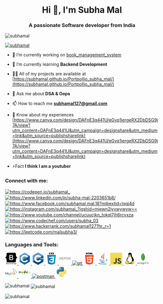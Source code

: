 <h1 align="center">Hi 👋, I'm Subha Mal</h1>
<h3 align="center">A passionate Software developer from India</h3>

<p align="left"> <img src="https://komarev.com/ghpvc/?username=subhamal&label=Profile%20views&color=0e75b6&style=flat" alt="subhamal" /> </p>

<p align="left"> <a href="https://github.com/ryo-ma/github-profile-trophy"><img src="https://github-profile-trophy.vercel.app/?username=subhamal" alt="subhamal" /></a> </p>

- 🔭 I’m currently working on [book_management_system](https://github.com/subhamal/book_management_system)

- 🌱 I’m currently learning **Backend Development**

- 👨‍💻 All of my projects are available at [https://subhamal.github.io/Portpollio_subha_mal/](https://subhamal.github.io/Portpollio_subha_mal/)

- 💬 Ask me about **DSA & Oops**

- 📫 How to reach me **subhamal127@gmail.com**

- 📄 Know about my experiences [https://www.canva.com/design/DAFnE3q441U/eGvq1iergeRX2DbDSG9j7A/view?utm_content=DAFnE3q441U&utm_campaign=designshare&utm_medium=link&utm_source=publishsharelink](https://www.canva.com/design/DAFnE3q441U/eGvq1iergeRX2DbDSG9j7A/view?utm_content=DAFnE3q441U&utm_campaign=designshare&utm_medium=link&utm_source=publishsharelink)

- ⚡Fact **I think I am a youtuber**

<h3 align="left">Connect with me:</h3>
<p align="left">
<a href="https://codepen.io/https://codepen.io/subhamal_" target="blank"><img align="center" src="https://raw.githubusercontent.com/rahuldkjain/github-profile-readme-generator/master/src/images/icons/Social/codepen.svg" alt="https://codepen.io/subhamal_" height="30" width="40" /></a>
<a href="https://linkedin.com/in/https://www.linkedin.com/in/subha-mal-2203651b8/" target="blank"><img align="center" src="https://raw.githubusercontent.com/rahuldkjain/github-profile-readme-generator/master/src/images/icons/Social/linked-in-alt.svg" alt="https://www.linkedin.com/in/subha-mal-2203651b8/" height="30" width="40" /></a>
<a href="https://fb.com/https://www.facebook.com/subhamal.mal.18?mibextid=lqqj4d" target="blank"><img align="center" src="https://raw.githubusercontent.com/rahuldkjain/github-profile-readme-generator/master/src/images/icons/Social/facebook.svg" alt="https://www.facebook.com/subhamal.mal.18?mibextid=lqqj4d" height="30" width="40" /></a>
<a href="https://instagram.com/https://instagram.com/subhamal_?igshid=mjewn2iyywywyw==" target="blank"><img align="center" src="https://raw.githubusercontent.com/rahuldkjain/github-profile-readme-generator/master/src/images/icons/Social/instagram.svg" alt="https://instagram.com/subhamal_?igshid=mjewn2iyywywyw==" height="30" width="40" /></a>
<a href="https://www.youtube.com/c/https://www.youtube.com/channel/ucuucjkn_tokql7jh6rcyxza" target="blank"><img align="center" src="https://raw.githubusercontent.com/rahuldkjain/github-profile-readme-generator/master/src/images/icons/Social/youtube.svg" alt="https://www.youtube.com/channel/ucuucjkn_tokql7jh6rcyxza" height="30" width="40" /></a>
<a href="https://www.codechef.com/users/https://www.codechef.com/users/subha_03" target="blank"><img align="center" src="https://cdn.jsdelivr.net/npm/simple-icons@3.1.0/icons/codechef.svg" alt="https://www.codechef.com/users/subha_03" height="30" width="40" /></a>
<a href="https://www.hackerrank.com/https://www.hackerrank.com/subhamal127?hr_r=1" target="blank"><img align="center" src="https://raw.githubusercontent.com/rahuldkjain/github-profile-readme-generator/master/src/images/icons/Social/hackerrank.svg" alt="https://www.hackerrank.com/subhamal127?hr_r=1" height="30" width="40" /></a>
<a href="https://www.leetcode.com/https://leetcode.com/malsubha3/" target="blank"><img align="center" src="https://raw.githubusercontent.com/rahuldkjain/github-profile-readme-generator/master/src/images/icons/Social/leet-code.svg" alt="https://leetcode.com/malsubha3/" height="30" width="40" /></a>
</p>

<h3 align="left">Languages and Tools:</h3>
<p align="left"> <a href="https://getbootstrap.com" target="_blank" rel="noreferrer"> <img src="https://raw.githubusercontent.com/devicons/devicon/master/icons/bootstrap/bootstrap-plain-wordmark.svg" alt="bootstrap" width="40" height="40"/> </a> <a href="https://www.cprogramming.com/" target="_blank" rel="noreferrer"> <img src="https://raw.githubusercontent.com/devicons/devicon/master/icons/c/c-original.svg" alt="c" width="40" height="40"/> </a> <a href="https://www.w3schools.com/cpp/" target="_blank" rel="noreferrer"> <img src="https://raw.githubusercontent.com/devicons/devicon/master/icons/cplusplus/cplusplus-original.svg" alt="cplusplus" width="40" height="40"/> </a> <a href="https://www.w3schools.com/css/" target="_blank" rel="noreferrer"> <img src="https://raw.githubusercontent.com/devicons/devicon/master/icons/css3/css3-original-wordmark.svg" alt="css3" width="40" height="40"/> </a> <a href="https://expressjs.com" target="_blank" rel="noreferrer"> <img src="https://raw.githubusercontent.com/devicons/devicon/master/icons/express/express-original-wordmark.svg" alt="express" width="40" height="40"/> </a> <a href="https://git-scm.com/" target="_blank" rel="noreferrer"> <img src="https://www.vectorlogo.zone/logos/git-scm/git-scm-icon.svg" alt="git" width="40" height="40"/> </a> <a href="https://www.w3.org/html/" target="_blank" rel="noreferrer"> <img src="https://raw.githubusercontent.com/devicons/devicon/master/icons/html5/html5-original-wordmark.svg" alt="html5" width="40" height="40"/> </a> <a href="https://www.java.com" target="_blank" rel="noreferrer"> <img src="https://raw.githubusercontent.com/devicons/devicon/master/icons/java/java-original.svg" alt="java" width="40" height="40"/> </a> <a href="https://developer.mozilla.org/en-US/docs/Web/JavaScript" target="_blank" rel="noreferrer"> <img src="https://raw.githubusercontent.com/devicons/devicon/master/icons/javascript/javascript-original.svg" alt="javascript" width="40" height="40"/> </a> <a href="https://www.linux.org/" target="_blank" rel="noreferrer"> <img src="https://raw.githubusercontent.com/devicons/devicon/master/icons/linux/linux-original.svg" alt="linux" width="40" height="40"/> </a> <a href="https://www.mongodb.com/" target="_blank" rel="noreferrer"> <img src="https://raw.githubusercontent.com/devicons/devicon/master/icons/mongodb/mongodb-original-wordmark.svg" alt="mongodb" width="40" height="40"/> </a> <a href="https://www.mysql.com/" target="_blank" rel="noreferrer"> <img src="https://raw.githubusercontent.com/devicons/devicon/master/icons/mysql/mysql-original-wordmark.svg" alt="mysql" width="40" height="40"/> </a> <a href="https://nodejs.org" target="_blank" rel="noreferrer"> <img src="https://raw.githubusercontent.com/devicons/devicon/master/icons/nodejs/nodejs-original-wordmark.svg" alt="nodejs" width="40" height="40"/> </a> <a href="https://postman.com" target="_blank" rel="noreferrer"> <img src="https://www.vectorlogo.zone/logos/getpostman/getpostman-icon.svg" alt="postman" width="40" height="40"/> </a> <a href="https://www.python.org" target="_blank" rel="noreferrer"> <img src="https://raw.githubusercontent.com/devicons/devicon/master/icons/python/python-original.svg" alt="python" width="40" height="40"/> </a> </p>

<p><img align="left" src="https://github-readme-stats.vercel.app/api/top-langs?username=subhamal&show_icons=true&locale=en&layout=compact" alt="subhamal" /></p>

<p>&nbsp;<img align="center" src="https://github-readme-stats.vercel.app/api?username=subhamal&show_icons=true&locale=en" alt="subhamal" /></p>

<p><img align="center" src="https://github-readme-streak-stats.herokuapp.com/?user=subhamal&" alt="subhamal" /></p>


